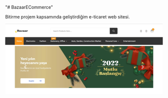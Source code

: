 "# BazaarECommerce" 

Bitirme projem kapsamında geliştirdiğim e-ticaret web sitesi.


![](https://github.com/MuhammedEnesBicen/BazaarECommerce/blob/main/BazaarECommerce/wwwroot/images/promotionimages/homepageheader.jpg)
